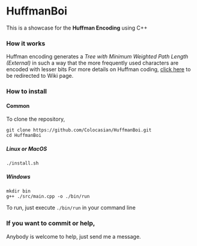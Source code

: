 # HuffmanBoi
This is a showcase for the **Huffman Encoding** using C++

### How it works
Huffman encoding generates a *Tree with Minimum Weighted Path Length (External)* in such a way that the more frequently used characters are encoded with lesser bits
For more details on Huffman coding, [click
here](https://en.wikipedia.org/wiki/Huffman_coding) to be redirected to Wiki page.

### How to install
#### Common
To clone the repository,
```
git clone https://github.com/Colocasian/HuffmanBoi.git
cd HuffmanBoi
```
##### Linux or MacOS
```
./install.sh
```
##### Windows
```
mkdir bin
g++ ./src/main.cpp -o ./bin/run
```
To run, just execute `./bin/run` in your command line

### If you want to commit or help,
Anybody is welcome to help, just send me a message.

